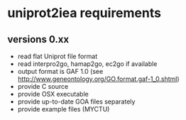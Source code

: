# uniprot2iea requirements #
## versions 0.xx ##

  * read flat Uniprot file format
  * read interpro2go, hamap2go, ec2go if available
  * output format is GAF 1.0 (see http://www.geneontology.org/GO.format.gaf-1_0.shtml)
  * provide C source
  * provide OSX executable
  * provide up-to-date GOA files separately
  * provide example files (MYCTU)